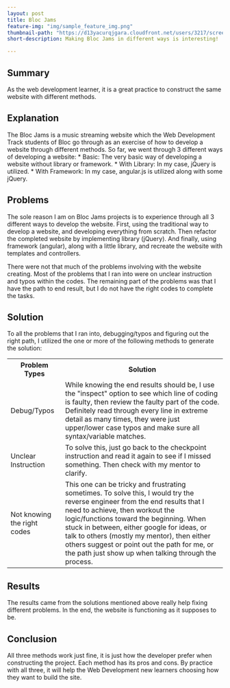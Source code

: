 ```yaml
---
layout: post
title: Bloc Jams
feature-img: "img/sample_feature_img.png"
thumbnail-path: "https://d13yacurqjgara.cloudfront.net/users/3217/screenshots/2030966/blocjams_1x.png"
short-description: Making Bloc Jams in different ways is interesting!

---
```

<h2>Summary</h2>
As the web development learner, it is a great practice to construct the same website with different methods.
<h2>Explanation</h2>
The Bloc Jams is a music streaming website which the Web Development Track students of Bloc go through as an exercise of how to develop a website through different methods. So far, we went through 3 different ways of developing a website:
* Basic: The very basic way of developing a website without library or framework.</li>
* With Library: In my case, jQuery is utilized.</li>
* With Framework: In my case, angular.js is utilized along with some jQuery.</li>
<h2>Problems</h2>
The sole reason I am on Bloc Jams projects is to experience through all 3 different ways to develop the website. First, using the traditional way to develop a website, and developing everything from scratch. Then refactor the completed website by implementing library (jQuery). And finally, using framework (angular), along with a little library, and recreate the website with templates and controllers.

There were not that much of the problems involving with the website creating. Most of the problems that I ran into were on unclear instruction and typos within the codes. The remaining part of the problems was that I have the path to end result, but I do not have the right codes to complete the tasks.
<h2>Solution</h2>
To all the problems that I ran into, debugging/typos and figuring out the right path, I utilized the one or more of the following methods to generate the solution:
<table>
  <tr>
    <th>Problem Types</th>
    <th>Solution</th>
  </tr>
  <tr>
    <td>Debug/Typos</td>
    <td>While knowing the end results should be, I use the "inspect" option to see which line of coding is faulty, then review the faulty part of the code. Definitely read through every line in extreme detail as many times, they were just upper/lower case typos and make sure all syntax/variable matches.</td>
  </tr>
  <tr>
    <td>Unclear Instruction</td>
    <td>To solve this, just go back to the checkpoint instruction and read it again to see if I missed something. Then check with my mentor to clarify.</td>
  </tr>
  <tr>
    <td>Not knowing the right codes</td>
    <td>This one can be tricky and frustrating sometimes. To solve this, I would try the reverse engineer from the end results that I need to achieve, then workout the logic/functions toward the beginning. When stuck in between, either google for ideas, or talk to others (mostly my mentor), then either others suggest or point out the path for me, or the path just show up when talking through the process.</td>
  </tr>
</table>
<h2>Results</h2>
The results came from the solutions mentioned above really help fixing different problems. In the end, the website is functioning as it supposes to be.
<h2>Conclusion</h2>
All three methods work just fine, it is just how the developer prefer when constructing the project. Each method has its pros and cons. By practice with all three, it will help the Web Development new learners choosing how they want to build the site.
